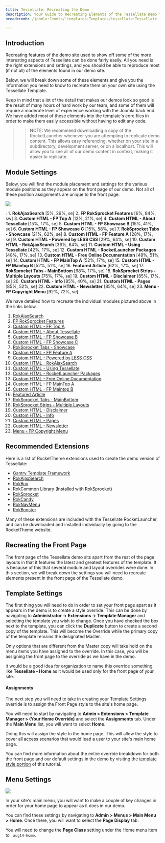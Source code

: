 ```yaml
---
title: Tessellate: Recreating the Demo
description: Your Guide to Recreating Elements of the Tessellate Demo for Joomla
breadcrumb: /joomla:Joomla/!templates:Templates/tessellate:Tessellate

---
```


Introduction
-----

Recreating features of the demo site used to show off some of the more interesting aspects of Tessellate can be done fairly easily. All you need is the right extensions and settings, and you should be able to reproduce most (if not all) of the elements found in our demo site.

Below, we will break down some of these elements and give you the information you need to know to recreate them on your own site using the Tessellate Template.

Keep in mind that a lot of the detail that makes our demos look so good is the result of many hours of hard work by our team, and some of them will require a moderate level of experience working with the Joomla back end. We have added most of these elements into the template's core files in order to make them easily accessible without having to edit any code.

>> NOTE: We recommend downloading a copy of the RocketLauncher whenever you are attempting to replicate demo content. This allows easy referencing, whether on your site in a subdirectory, development server, or on a localhost. This will allow you to see all of our demo content in context, making it easier to replicate.

Module Settings
-----

Below, you will find the module placement and settings for the various module positions as they appear on the front page of our demo. Not all of these position assignments are unique to the front page.

![][template2]

:   1. **RokAjaxSearch**  [5%, 29%, se]
    2. **FP RokSprocket Features**  [6%, 84%, sw]
    3. **Custom HTML - FP Top A**  [12%, 21%, se]
    4. **Custom HTML - About Tessellate**  [15%, 17%, se]
    5. **Custom HTML - FP Showcase B**  [15%, 41%, se]
    6. **Custom HTML - FP Showcase C**  [15%, 58%, se]
    7. **RokSprocket Tabs - Showcase**  [21%, 62%, se]
    8. **Custom HTML - FP Feature A**  [28%, 17%, se]
    9. **Custom HTML - Powered by LESS CSS**  [29%, 64%, se]
    10. **Custom HTML - RokAjaxSearch**  [36%, 64%, se]
    11. **Custom HTML - Using Tessellate**  [42%, 17%, se]
    12. **Custom HTML - RocketLauncher Packages** [48%, 17%, se]
    13. **Custom HTML - Free Online Documentation** [48%, 51%, se]
    14. **Custom HTML - FP MainTop A** [52%, 17%, se]
    15. **Custom HTML - FP Maintop B** [52%, 51%, se]
    16. **Featured Article** [62%, 17%, se]
    17. **RokSprocket Tabs - MainBottom** [68%, 17%, se]
    18. **RokSprocket Strips - Multiple Layouts** [75%, 17%, se]
    19. **Custom HTML - Disclaimer** [85%, 17%, se]
    20. **Custom HTML - Info** [85%, 40%, se]
    21. **Custom HTML - Pages** [85%, 52%, se]
    22. **Custom HTML - Newsletter** [85%, 64%, se]
    23. **Menu - FP Copyright Menu** [92%, 72%, se]

We have detailed how to recreate the individual modules pictured above in the links below.

1. [RokAjaxSearch][module1]
2. [FP RokSprocket Features][module2]
3. [Custom HTML - FP Top A][module3]
4. [Custom HTML - About Tessellate][module4]
5. [Custom HTML - FP Showcase B][module5]
6. [Custom HTML - FP Showcase C][module6]
7. [RokSprocket Tabs - Showcase][module7]
8. [Custom HTML - FP Feature A][module8]
9. [Custom HTML - Powered by LESS CSS][module9]
10. [Custom HTML - RokAjaxSearch][module10]
11. [Custom HTML - Using Tessellate][module11]
12. [Custom HTML - RocketLauncher Packages][module22]
13. [Custom HTML - Free Online Documentation][module23]
14. [Custom HTML - FP MainTop A][module12]
15. [Custom HTML - FP Maintop B][module13]
16. [Featured Article][module14]
17. [RokSprocket Tabs - MainBottom][module15]
18. [RokSprocket Strips - Multiple Layouts][module16]
19. [Custom HTML - Disclaimer][module17]
20. [Custom HTML - Info][module18]
21. [Custom HTML - Pages][module19]
22. [Custom HTML - Newsletter][module20]
23. [Menu - FP Copyright Menu][module21]


Recommended Extensions
-----

Here is a list of RocketTheme extensions used to create the demo version of Tessellate:

* [Gantry Template Framework][gantry]
* [RokAjaxSearch][rokajaxsearch]
* [RokBox][rokbox]
* RokCommon Library (Installed with RokSprocket)
* [RokSprocket][roksprocket]
* [RokCandy][rokcandy]
* [RokNavMenu][roknavmenu]
* [RokBooster][rokbooster]

Many of these extensions are included with the Tessellate RocketLauncher, and can be downloaded and installed individually by going to the RocketTheme website.

Recreating the Front Page
-----

The front page of the Tessellate demo sits apart from the rest of the page layouts in that it features the latest and greatest features of the template. It is because of this that several module and layout overrides were done. In this section, we will break down the settings you will need to recreate elements present in the front page of the Tessellate demo.

Template Settings
-----

The first thing you will need to do in order to set your front page apart as it appears in the demo is to create a style override. This can be done by navigating to **Administrator -> Extensions -> Template Manager** and selecting the template you wish to change.  Once you have checked the box next to the template, you can click the **Duplicate** button to create a second copy of the template. This will become the Override while the primary copy of the template remains the designated Master.

Only options that are different from the Master copy will take hold on the menu items you have assigned to the override. In this case, you will be assigning the front page to the override as we have in the demo.

It would be a good idea for organization to name this override something like **Tessellate - Home** as it would be used only for the front page of your site.

#### Assignments

The next step you will need to take in creating your Template Settings override is to assign the Front Page style to the site's home page. 

You will need to start by navigating to **Admin > Extensions > Template Manager > (Your Home Override)** and select the **Assignments** tab. Under the **Main Menu** list, you will want to select **Home**.

Doing this will assign the style to the home page. This will allow the style to cover all access scenarios that would lead a user to your site's main home page.

You can find more information about the entire override breakdown for both the front page and our default settings in the demo by visiting the [template style portion][demooverride] of this tutorial.

Menu Settings
-----

![][mainmenu]

In your site's main menu, you will want to make a couple of key changes in order for your home page to appear as it does in our demo.

You can find these settings by navigating to **Admin > Menus > Main Menu > Home**. Once there, you will want to select the **Page Display** tab.

You will need to change the **Page Class** setting under the Home menu item to ` aug14-home`.

[gantry]: http://gantry-framework.org/download
[rokajaxsearch]: http://www.rockettheme.com/joomla/extensions/rokajaxsearch
[rokbox]: http://www.rockettheme.com/joomla/extensions/rokbox
[roksprocket]: http://www.rockettheme.com/joomla/extensions/roksprocket
[template2]: assets/tessellate2.jpg
[demooverride]: demo_override.md
[roknavmenu]: http://www.rockettheme.com/joomla/extensions/roknavmenu
[rokbooster]: http://www.rockettheme.com/joomla/extensions/rokbooster
[rokcandy]: http://www.rockettheme.com/joomla/extensions/rokcandy
[module1]: demo_module_1.md
[module2]: demo_module_2.md
[module3]: demo_module_3.md
[module4]: demo_module_4.md
[module5]: demo_module_5.md
[module6]: demo_module_6.md
[module7]: demo_module_7.md
[module8]: demo_module_8.md
[module9]: demo_module_9.md
[module10]: demo_module_10.md
[module11]: demo_module_11.md
[module12]: demo_module_12.md
[module13]: demo_module_13.md
[module14]: demo_module_14.md
[module15]: demo_module_15.md
[module16]: demo_module_16.md
[module17]: demo_module_17.md
[module18]: demo_module_18.md
[module19]: demo_module_19.md
[module20]: demo_module_20.md
[module21]: demo_module_21.md
[module22]: demo_module_22.md
[module23]: demo_module_23.md
[mainmenu]: assets/menu_1.jpeg
[article]: assets/article.jpg
[demo11]: assets/demo_10.jpeg
[mobile]: assets/mobilemenu.jpeg
[mobile2]: mobilemenu.md
[sidepanelmodule]: demo_module_10.md
[sidepanel]: assets/sidepanel.jpeg
